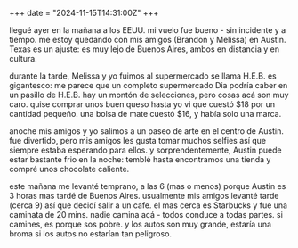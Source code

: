 +++
date = "2024-11-15T14:31:00Z"
+++

llegué ayer en la mañana a los EEUU. mi vuelo fue bueno - sin incidente y a tiempo. me estoy quedando con mis amigos (Brandon y Melissa) en Austin. Texas es un ajuste: es muy lejo de Buenos Aires, ambos en distancia y en cultura.

durante la tarde, Melissa y yo fuimos al supermercado se llama H.E.B. es gigantesco: me parece que un completo supermercado Dia podría caber en un pasillo de H.E.B. hay un montón de selecciones, pero cosas acá son muy caro. quise comprar unos buen queso hasta yo vi que cuestó $18 por un cantidad pequeño. una bolsa de mate cuestó $16, y había solo una marca.

anoche mis amigos y yo salimos a un paseo de arte en el centro de Austin. fue divertido, pero mis amigos les gusta tomar muchos selfies así que siempre estaba esperando para ellos. y sorprendentemente, Austin puede estar bastante frio en la noche: temblé hasta encontramos una tienda y compré unos chocolate caliente.

este mañana me levanté temprano, a las 6 (mas o menos) porque Austin es 3 horas mas tardé de Buenos Aires. usualmente mis amigos levanté tarde (cerca 9) así que decidí salir a un cafe. el mas cerca es Starbucks y fue una caminata de 20 mins. nadie camina acá - todos conduce a todas partes. si camines, es porque sos pobre. y los autos son muy grande, estaría una broma si los autos no estarían tan peligroso.
